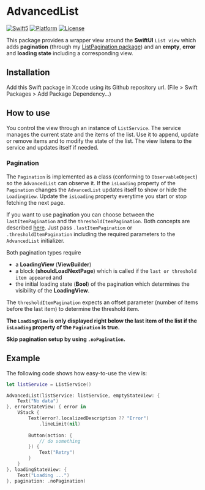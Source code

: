 # AdvancedList

[![Swift5](https://img.shields.io/badge/swift5-compatible-green.svg?longCache=true&style=flat-square)](https://developer.apple.com/swift)
[![Platform](https://img.shields.io/badge/platform-iOS-lightgrey.svg?longCache=true&style=flat-square)](https://www.apple.com/de/ios)
[![License](https://img.shields.io/badge/license-MIT-lightgrey.svg?longCache=true&style=flat-square)](https://en.wikipedia.org/wiki/MIT_License)

This package provides a wrapper view around the **SwiftUI** `List view` which adds **pagination** (through my [ListPagination package](https://github.com/crelies/ListPagination)) and an **empty**, **error** and **loading state** including a corresponding view.

## Installation

Add this Swift package in Xcode using its Github repository url. (File > Swift Packages > Add Package Dependency...)

## How to use

You control the view through an instance of `ListService`. The service manages the current state and the items of the list.
Use it to append, update or remove items and to modify the state of the list. The view listens to the service and updates itself if needed.

### Pagination

The `Pagination` is implemented as a class (conforming to `ObservableObject`) so the `AdvancedList` can observe it. If the `isLoading` property of the `Pagination` changes the `AdvancedList` updates itself to show or hide the `LoadingView`. Update the `isLoading` property everytime you start or stop fetching the next page.

If you want to use pagination you can choose between the `lastItemPagination` and the `thresholdItemPagination`. Both concepts are described [here](https://github.com/crelies/ListPagination). Just pass `.lastItemPagination` or `.thresholdItemPagination` including the required parameters to the `AdvancedList` initializer.

Both pagination types require

- a **LoadingView** (**ViewBuilder**)
- a block (**shouldLoadNextPage**) which is called if the `last or threshold item appeared` and
- the initial loading state (**Bool**) of the pagination which determines the visibility of the **LoadingView**.

The `thresholdItemPagination` expects an offset parameter (number of items before the last item) to determine the threshold item.

**The `LoadingView` is only displayed right below the last item of the list if the `isLoading` property of the `Pagination` is true.**

**Skip pagination setup by using `.noPagination`.**

## Example

The following code shows how easy-to-use the view is:

```swift
let listService = ListService()

AdvancedList(listService: listService, emptyStateView: {
    Text("No data")
}, errorStateView: { error in
    VStack {
        Text(error?.localizedDescription ?? "Error")
            .lineLimit(nil)
        
        Button(action: {
            // do something
        }) {
            Text("Retry")
        }
    }
}, loadingStateView: {
    Text("Loading ...")
}, pagination: .noPagination)
```
